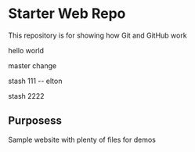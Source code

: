 # Starter Web Repo

This repository is for showing how Git and GitHub work


hello world

master change

stash 111  -- elton

stash 2222 

## Purposess

Sample website with plenty of files for demos